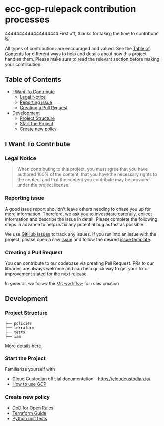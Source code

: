 #  ecc-gcp-rulepack contribution processes
4444444444444444444
First off, thanks for taking the time to contribute! 😻

All types of contributions are encouraged and valued. See the [Table of Contents](#Table-of-contents) for different ways to help and details about how this project handles them. Please make sure to read the relevant section before making your contribution.

## Table of Contents

- [I Want To Contribute](#I-want-to-contribute) 
  - [Legal Notice](#Legal-Notice) 
  - [Reporting issue](#Reporting-issue)  
  - [Creating a Pull Request](#Creating-a-Pull-Request)
- [Development](#Development)  
  - [Project Structure](#Project-structure)  
  - [Start the Project](#Start-the-project)  
  - [Create new policy](#Create-new-policy)  


## I Want To Contribute

### Legal Notice
> When contributing to this project, you must agree that you have authored 100% of the content, that you have the necessary rights to the content and that the content you contribute may be provided under the project license.

### Reporting issue

A good issue report shouldn't leave others needing to chase you up for more information. Therefore, we ask you to investigate carefully, collect information and describe the issue in detail. Please complete the following steps in advance to help us fix any potential bug as fast as possible.

We use [GitHub Issues](https://github.com/epam/ecc-gcp-rulepack/issues) to track any issues. If you run into an issue with the project, please open a new [issue](https://github.com/epam/ecc-gcp-rulepack/issues/new/choose) and follow the desired [issue template](https://github.com/epam/ecc-gcp-rulepack/wiki/Issue-Templates). 


### Creating a Pull Request

You can contribute to our codebase via creating Pull Request. PRs to our libraries are always welcome and can be a quick way to get your fix or improvement slated for the next release. 

In general, we follow this [Git workflow](https://github.com/epam/ecc-gcp-rulepack/wiki/Git-workflow-for-rules-creation) for rules creation

## Development

### Project Structure

```
├── policies
├── terraform
├── tests
├── iam
```

More details [here](https://github.com/epam/ecc-gcp-rulepack/wiki/Git-workflow-for-rules-creation#Repository-layout-for-static-rules)

### Start the Project

Familiarize yourself with:

- Cloud Custodian official documentation - https://cloudcustodian.io/  
- [How to use GCP](https://github.com/epam/ecc-gcp-rulepack/wiki/How-to-use-GCP)

### Create new policy

* [DoD for Open Rules](https://github.com/epam/ecc-gcp-rulepack/wiki/DoD-for-Open-Rules)
* [Terraform Guide](https://github.com/epam/ecc-gcp-rulepack/wiki/Terraform-Guide-GCP)
* [Python unit tests](https://github.com/epam/ecc-gcp-rulepack/wiki/Python-unit-tests)

